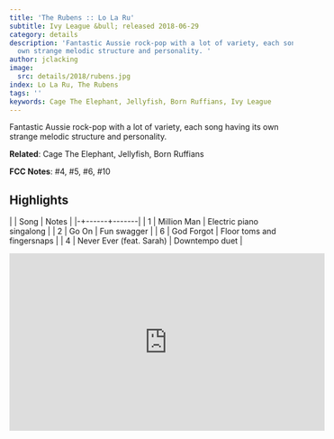 ```yaml
---
title: 'The Rubens :: Lo La Ru'
subtitle: Ivy League &bull; released 2018-06-29
category: details
description: 'Fantastic Aussie rock-pop with a lot of variety, each song having its
  own strange melodic structure and personality. '
author: jclacking
image:
  src: details/2018/rubens.jpg
index: Lo La Ru, The Rubens
tags: ''
keywords: Cage The Elephant, Jellyfish, Born Ruffians, Ivy League
---
```

Fantastic Aussie rock-pop with a lot of variety, each song having its own strange melodic structure and personality. <!--more-->

**Related**: Cage The Elephant, Jellyfish, Born Ruffians

**FCC Notes**: #4, #5, #6, #10

## Highlights

| | Song | Notes |
|-+------+-------|
| 1 | Million Man | Electric piano singalong |
| 2 | Go On | Fun swagger |
| 6 | God Forgot | Floor toms and fingersnaps |
| 4 | Never Ever (feat. Sarah) | Downtempo duet |

<div class="tlo-detail-video"><iframe width="560" height="315" src="https://www.youtube.com/embed/5RtMam-4pdg" frameborder="0" allow="autoplay; encrypted-media" allowfullscreen></iframe></div>

